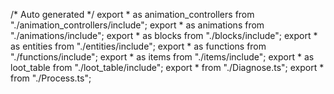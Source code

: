 /*	Auto generated	*/
export * as animation_controllers from "./animation_controllers/include";
export * as animations from "./animations/include";
export * as blocks from "./blocks/include";
export * as entities from "./entities/include";
export * as functions from "./functions/include";
export * as items from "./items/include";
export * as loot_table from "./loot_table/include";
export * from "./Diagnose.ts";
export * from "./Process.ts";